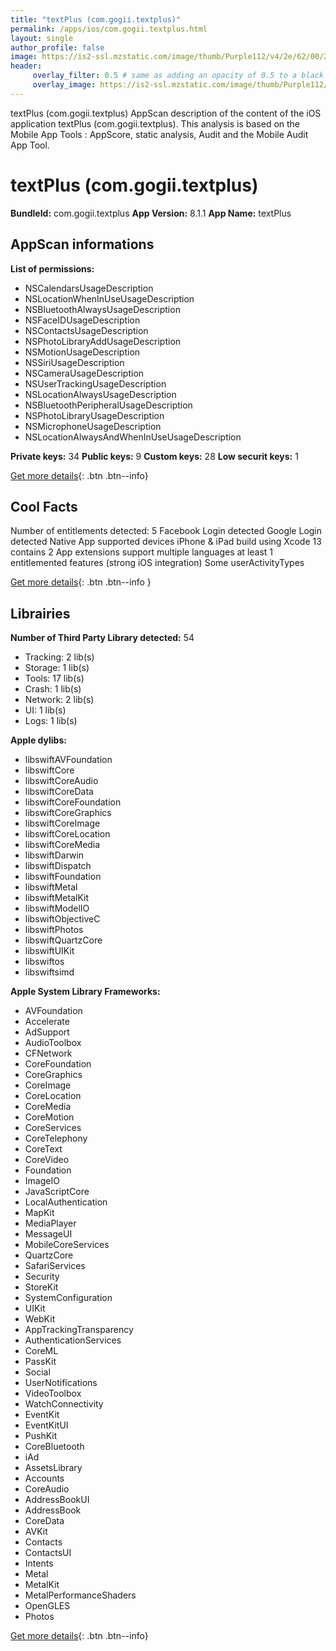 ```yaml
---
title: "textPlus (com.gogii.textplus)"
permalink: /apps/ios/com.gogii.textplus.html
layout: single
author_profile: false
image: https://is2-ssl.mzstatic.com/image/thumb/Purple112/v4/2e/62/00/2e6200f7-31c4-458a-220f-0b51377e5e94/TP-AppIcon-0-0-1x_U007emarketing-0-0-0-10-0-0-sRGB-0-0-0-GLES2_U002c0-512MB-85-220-0-0.png/512x512bb.jpg
header: 
     overlay_filter: 0.5 # same as adding an opacity of 0.5 to a black background
     overlay_image: https://is2-ssl.mzstatic.com/image/thumb/Purple112/v4/2e/62/00/2e6200f7-31c4-458a-220f-0b51377e5e94/TP-AppIcon-0-0-1x_U007emarketing-0-0-0-10-0-0-sRGB-0-0-0-GLES2_U002c0-512MB-85-220-0-0.png/512x512bb.jpg
---
```

textPlus (com.gogii.textplus) AppScan description of the content of the iOS application textPlus (com.gogii.textplus). This analysis is based on the Mobile App Tools : AppScore, static analysis, Audit and the Mobile Audit App Tool.

# textPlus (com.gogii.textplus)

**BundleId:** com.gogii.textplus
**App Version:** 8.1.1
**App Name:** textPlus


## AppScan informations 

**List of permissions:** 
- NSCalendarsUsageDescription
- NSLocationWhenInUseUsageDescription
- NSBluetoothAlwaysUsageDescription
- NSFaceIDUsageDescription
- NSContactsUsageDescription
- NSPhotoLibraryAddUsageDescription
- NSMotionUsageDescription
- NSSiriUsageDescription
- NSCameraUsageDescription
- NSUserTrackingUsageDescription
- NSLocationAlwaysUsageDescription
- NSBluetoothPeripheralUsageDescription
- NSPhotoLibraryUsageDescription
- NSMicrophoneUsageDescription
- NSLocationAlwaysAndWhenInUseUsageDescription
  
  
**Private keys:** 34
**Public keys:** 9
**Custom keys:** 28
**Low securit keys:** 1
  
[Get more details](/pricing.html){: .btn .btn--info}

## Cool Facts

Number of entitlements detected: 5
Facebook Login detected
Google Login detected
Native App
supported devices iPhone & iPad
build using Xcode 13
contains 2 App extensions
support multiple languages
at least 1 entitlemented features (strong iOS integration)
Some userActivityTypes
  
[Get more details](/pricing.html){: .btn .btn--info }

## Librairies 
**Number of Third Party Library detected:** 54
- Tracking: 2 lib(s)
- Storage: 1 lib(s)
- Tools: 17 lib(s)
- Crash: 1 lib(s)
- Network: 2 lib(s)
- UI: 1 lib(s)
- Logs: 1 lib(s)


**Apple dylibs:**
- libswiftAVFoundation
- libswiftCore
- libswiftCoreAudio
- libswiftCoreData
- libswiftCoreFoundation
- libswiftCoreGraphics
- libswiftCoreImage
- libswiftCoreLocation
- libswiftCoreMedia
- libswiftDarwin
- libswiftDispatch
- libswiftFoundation
- libswiftMetal
- libswiftMetalKit
- libswiftModelIO
- libswiftObjectiveC
- libswiftPhotos
- libswiftQuartzCore
- libswiftUIKit
- libswiftos
- libswiftsimd


**Apple System Library Frameworks:**
- AVFoundation
- Accelerate
- AdSupport
- AudioToolbox
- CFNetwork
- CoreFoundation
- CoreGraphics
- CoreImage
- CoreLocation
- CoreMedia
- CoreMotion
- CoreServices
- CoreTelephony
- CoreText
- CoreVideo
- Foundation
- ImageIO
- JavaScriptCore
- LocalAuthentication
- MapKit
- MediaPlayer
- MessageUI
- MobileCoreServices
- QuartzCore
- SafariServices
- Security
- StoreKit
- SystemConfiguration
- UIKit
- WebKit
- AppTrackingTransparency
- AuthenticationServices
- CoreML
- PassKit
- Social
- UserNotifications
- VideoToolbox
- WatchConnectivity
- EventKit
- EventKitUI
- PushKit
- CoreBluetooth
- iAd
- AssetsLibrary
- Accounts
- CoreAudio
- AddressBookUI
- AddressBook
- CoreData
- AVKit
- Contacts
- ContactsUI
- Intents
- Metal
- MetalKit
- MetalPerformanceShaders
- OpenGLES
- Photos


  
[Get more details](/pricing.html){: .btn .btn--info}

